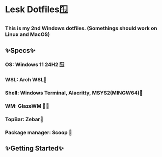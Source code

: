 # **Lesk Dotfiles**🪟

### This is my 2nd  Windows dotfiles. (Somethings should work on Linux and MacOS)

## ✨Specs✨

### OS: Windows 11 24H2 🪟

### WSL:  Arch  WSL🏹

### Shell: Windows  Terminal, Alacritty, MSYS2(MINGW64)🐚

### WM: GlazeWM 💅🏻

### TopBar: Zebar🦓

### Package manager: Scoop  🍨



## ✨Getting Started✨

